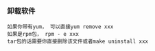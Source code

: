 ### 卸载软件

```
如果你带有yum， 可以直接yum remove xxx
如果是rpm包， rpm - e xxx
tar包的话需要你直接删除该文件或者make uninstall xxx
```




